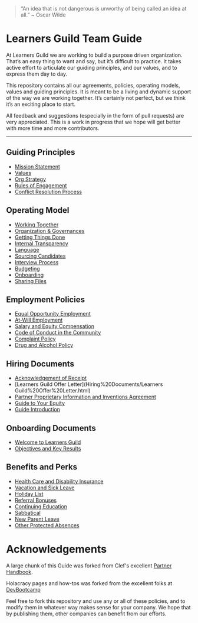 > “An idea that is not dangerous is unworthy of being called an idea at all.” ~ Oscar Wilde

# Learners Guild Team Guide

At Learners Guild we are working to build a purpose driven organization. That’s an easy thing to want and say, but it’s difficult to practice. It takes active effort to articulate our guiding principles, and our values, and to express them day to day.

This repository contains all our agreements, policies, operating models, values and guiding principles. It is meant to be a living and dynamic support of the way we are working together. It’s certainly not perfect, but we think it’s an exciting place to start.

All feedback and suggestions (especially in the form of pull requests) are very appreciated. This is a work in progress that we hope will get better with more time and more contributors.

***


## Guiding Principles
* [Mission Statement](Guiding%20Principles/Mission%20Statement.html)
* [Values](Guiding%20Principles/Learners%20Guild%20Values.html)
* [Org Strategy](Guiding%20Principles/Strategy.html)
* [Rules of Engagement](Guiding%20Principles/Engagement.html)
* [Conflict Resolution Process](Guiding%20Principles/Conflict.html)

## Operating Model
* [Working Together](Operating%20Model/Working%20Together.html)
* [Organization & Governances](Operating%20Model/Organization%20and%20Governance.html)
* [Getting Things Done](Operating%20Model/GTD.html)
* [Internal Transparency](Operating%20Model/Internal%20Transparency.html)
* [Language](Operating%20Model/Language.html)
* [Sourcing Candidates](Operating%20Model/Sourcing%20Candidates.html)
* [Interview Process](Operating%20Model/Interview%20Process.html)
* [Budgeting](Operating%20Model/Budgeting.html)
* [Onboarding](Operating%20Model/Onboarding.html)
* [Sharing Files](Operating%20Model/Sharing%20Files.html)

## Employment Policies
* [Equal Opportunity Employment](Employment%20Policies/Equal%20Opportunity%20Employment.html)
* [At-Will Employment](Employment%20Policies/At-Will%20Employment.html)
* [Salary and Equity Compensation](Employment%20Policies/Salary%20and%20Equity%20Compensation.html)
* [Code of Conduct in the Community](Employment%20Policies/Code%20of%20Conduct%20in%20the%20Community.html)
* [Complaint Policy](Employment%20Policies/Complaint%20Policy.html)
* [Drug and Alcohol Policy](Employment%20Policies/Drug%20and%20Alcohol%20Policy.html)

## Hiring Documents
* [Acknowledgement of Receipt](Hiring%20Documents/Acknowledgment%20of%20Receipt.html)
* [Learners Guild Offer Letter](Hiring%20Documents/Learners Guild%20Offer%20Letter.html)
* [Partner Proprietary Information and Inventions Agreement](Hiring%20Documents/Partner%20Proprietary%20Information%20and%20Inventions%20Assignment%20Agreement.html)
* [Guide to Your Equity](Hiring%20Documents/Guide%20to%20Your%20Equity.html)
* [Guide Introduction](Hiring%20Documents/Guide%20Introduction.html)

## Onboarding Documents
* [Welcome to Learners Guild](Onboarding%20Documents/Welcome%20to%20Learners%20Guild.html)
* [Objectives and Key Results](Onboarding%20Documents/Objectives%20and%20Key%20Results.html)

## Benefits and Perks
* [Health Care and Disability Insurance](Benefits%20and%20Perks/Healthcare%20and%20Disability%20Insurance.html)
* [Vacation and Sick Leave](Benefits%20and%20Perks/Vacation%20and%20Sick%20Leave.html)
* [Holiday List](Benefits%20and%20Perks/Holiday%20List.html)
* [Referral Bonuses](Benefits%20and%20Perks/Referral%20Bonuses.html)
* [Continuing Education](Benefits%20and%20Perks/Continuing%20Education.html)
* [Sabbatical](Benefits%20and%20Perks/Sabbatical.html)
* [New Parent Leave](Benefits%20and%20Perks/New%20Parent%20Leave.html)
* [Other Protected Absences](Benefits%20and%20Perks/Other%20Protected%20Absences.html)



# Acknowledgements

A large chunk of this Guide was forked from Clef's excellent [Partner Handbook](https://github.com/clef/handbook).

Holacracy pages and how-tos was forked from the excellent folks at [DevBootcamp](https://github.com/Devbootcamp/Holacracy/wiki)

Feel free to fork this repository and use any or all of these policies, and to modify them in whatever way makes sense for your company. We hope that by publishing them, other companies can benefit from our efforts.
